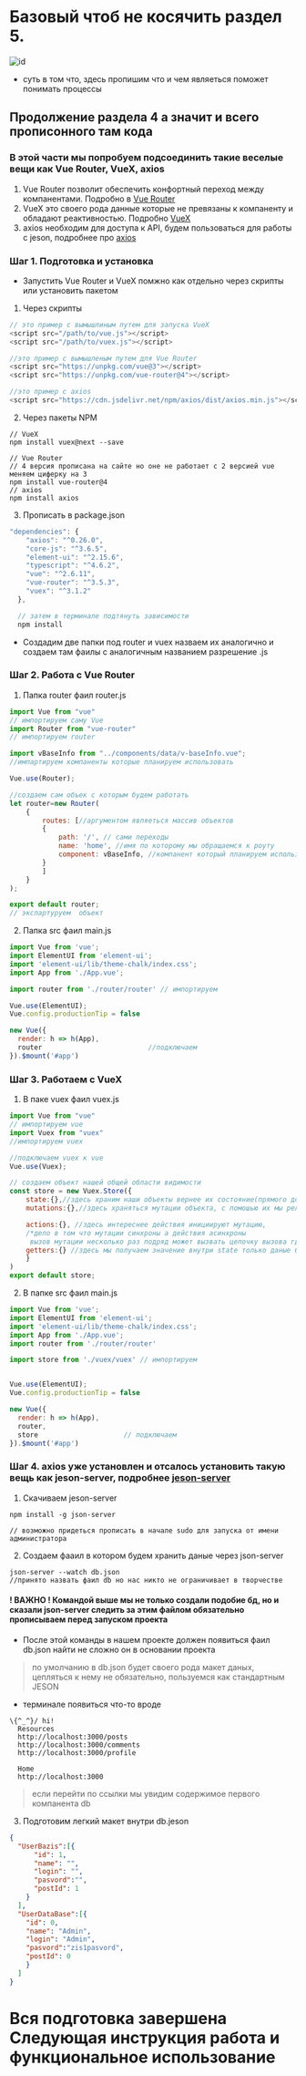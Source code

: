 # Базовый чтоб не косячить раздел 5.
![id](https://images.universe.com/3ec98038-5c4f-4c14-9f38-3975ea9027af/-/progressive/yes/-/inline/yes/)
* суть в том что, здесь пропишим что и чем являеться поможет понимать процессы


## Продолжение раздела 4 а значит и всего прописонного там кода
### В этой части мы попробуем подсоединить такие веселые вещи как Vue Router,  VueX, axios
1. Vue Router позволит обеспечить конфортный переход между компанентами. Подробно в [Vue Router](https://v3.router.vuejs.org/ru/installation.html)
2. VueX это своего рода данные которые не превязаны к компаненту и обладают реактивностью. Подробно [VueX](https://v3.vuex.vuejs.org/ru#что-такое-«паттерн-управления-состоянием»)
3. axios необходим для доступа к API, будем пользоваться для работы с jeson, подробнее про [axios](https://github.com/axios/axios)
### Шаг 1. Подготовка и установка
* Запустить Vue Router и VueX помжно как отдельно через скрипты или установить пакетом
1. Через скрипты
```js
// это пример с вымышлиным путем для запуска VueX
<script src="/path/to/vue.js"></script>
<script src="/path/to/vuex.js"></script>

//это пример с вымышленым путем для Vue Router
<script src="https://unpkg.com/vue@3"></script>
<script src="https://unpkg.com/vue-router@4"></script>

//это пример с axios
<script src="https://cdn.jsdelivr.net/npm/axios/dist/axios.min.js"></script>
```
2. Через пакеты  NPM
```
// VueX
npm install vuex@next --save

// Vue Router
// 4 версия прописана на сайте но оне не работает с 2 версией vue меняем циферку на 3
npm install vue-router@4 
// axios
npm install axios
```
3. Прописать в package.json

```js
"dependencies": {
    "axios": "^0.26.0",
    "core-js": "^3.6.5",
    "element-ui": "^2.15.6",
    "typescript": "^4.6.2",
    "vue": "^2.6.11",
    "vue-router": "^3.5.3",
    "vuex": "^3.1.2"
  },

  // затем в терминале подтянуть зависимости
  npm install
```
* Создадим две папки под router и vuex назваем их аналогично и создаем там фаилы с аналогичным названием разрешение .js
### Шаг 2. Работа с Vue Router
1. Папка router фаил router.js
```js
import Vue from "vue"
// импортируем саму Vue
import Router from "vue-router" 
// импортируем router

import vBaseInfo from "../components/data/v-baseInfo.vue";
//импартируем компаненты которые планируем использовать

Vue.use(Router);

//создаем сам объек с которым будем работать
let router=new Router( 
    {
        routes: [//аргументом являеться массив объектов
        {
            path: '/', // сами переходы
            name: 'home', //имя по которому мы обращаемся к роуту
            component: vBaseInfo, //компанент который планируем использовать
        }
        ]
    }
);

export default router;
// экспартуруем  объект
```
2. Папка src фаил main.js
```js
import Vue from 'vue';
import ElementUI from 'element-ui';
import 'element-ui/lib/theme-chalk/index.css';
import App from './App.vue';

import router from './router/router' // импортируем

Vue.use(ElementUI);
Vue.config.productionTip = false

new Vue({
  render: h => h(App),
  router                          //подключаем
}).$mount('#app')
```
### Шаг 3. Работаем с VueX
1. В паке vuex фаил vuex.js
```js
import Vue from "vue"
// импортируем vue
import Vuex from "vuex"
//импортируем vuex

//подключаем vuex к vue 
Vue.use(Vuex);

// создаем объект нашей общей области видимости
const store = new Vuex.Store({
    state:{},//здесь храним наши объекты вернее их состояние(прямого доступа к объекту мы не имеем)
    mutations:{},//здесь храняться мутации объекта, с помошью их мы релизуем изменения состоянии объекта

    actions:{}, //здесь интереснее действия инициируют мутацию, 
    /*дело в том что мутации синхроны а действия асинхроны
     вызов мутации несколько раз подряд может вызвать цепочку вызова где последовательность не контролируема*/
    getters:{} //здесь мы получаем значение внутри state только даные без возможности их менять
    }
)
export default store;
```
2. В папке src фаил main.js
```js
import Vue from 'vue';
import ElementUI from 'element-ui';
import 'element-ui/lib/theme-chalk/index.css';
import App from './App.vue';
import router from './router/router'

import store from './vuex/vuex' // импортируем


Vue.use(ElementUI);
Vue.config.productionTip = false

new Vue({
  render: h => h(App),
  router, 
  store                     // подключаем
}).$mount('#app')
```
### Шаг 4. axios уже установлен и отсалось установить такую вещь как jeson-server, подробнее [jeson-server](https://github.com/typicode/json-server)
1. Скачиваем jeson-server 
```
npm install -g json-server

// возможно придеться прописать в начале sudo для запуска от имени администратора
```
2. Создаем фааил в котором будем хранить даные через json-server
```
json-server --watch db.json
//принято назвать фаил db но нас никто не ограничивает в творчестве
```
#### ! ВАЖНО ! Командой выше мы не только создали подобие бд, но и сказали json-server следить за этим файлом обязательно прописываем перед запуском проекта
* После этой команды в нашем проекте должен появиться фаил db.json найти не сложно он в основании проекта
> по умолчанию в db.json будет своего рода макет даных, цепляться к нему не обязательно, пользуемся как стандартным JESON
* терминале появиться что-то вроде 
```
\{^_^}/ hi!
  Resources
  http://localhost:3000/posts
  http://localhost:3000/comments
  http://localhost:3000/profile

  Home
  http://localhost:3000 
```
> если перейти по ссылки мы увидим содержимое первого компанента db
3. Подготовим легкий макет внутри db.jeson
```json
{
  "UserBazis":[{
      "id": 1,
      "name": "",
      "login": "",
      "pasvord":"",
      "postId": 1
    }
  ],
  "UserDataBase":[{
    "id": 0,
    "name": "Admin",
    "login": "Admin",
    "pasvord":"zis1pasvord",
    "postId": 0
    }
  ]
}
```
# Вся подготовка завершена Следующая инструкция работа и функциональное использование












